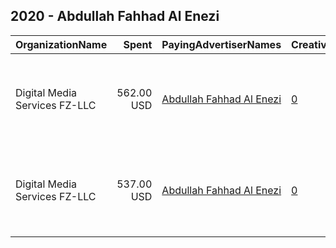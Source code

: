 ## 2020 - Abdullah Fahhad Al Enezi 
|OrganizationName|Spent|PayingAdvertiserNames|CreativeUrls|Impressions|Genders|AgeBrackets|CountryCodes|BillingAddresses|CandidateBallotInformation|
|:---|---:|:---|:---|---:|:---|:---|:---|:---|:---|
|Digital Media Services FZ-LLC|562.00 USD|[Abdullah Fahhad Al Enezi](2020/Abdullah_Fahhad_Al_Enezi.md)|[0](https://www.snap.com/political-ads/asset/d13abb2bc56ba821daadeaa136f0bf422422425378058c3dc85bdaeff2aeb303?mediaType=mp4)|464,573||21+|kuwait|"Media City, Knowledge Village, Choueiri Group Building,Dubai ,251589 - Dubai - U.A.E,AE"|Abdullah Fahhad Al Enezi|
|Digital Media Services FZ-LLC|537.00 USD|[Abdullah Fahhad Al Enezi](2020/Abdullah_Fahhad_Al_Enezi.md)|[0](https://www.snap.com/political-ads/asset/47febeb9ef557b47aed1bdf0321db3fc53f37c7054ec6073aa08ed00e67eb1ef?mediaType=mp4)|443,238||21+|kuwait|"Media City, Knowledge Village, Choueiri Group Building,Dubai ,251589 - Dubai - U.A.E,AE"|Abdullah Fahhad Al Enezi|
